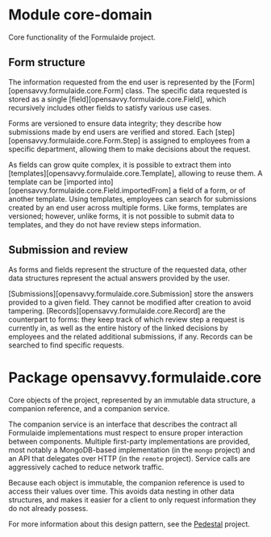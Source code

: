 # Module core-domain

Core functionality of the Formulaide project.

## Form structure

The information requested from the end user is represented by the [Form][opensavvy.formulaide.core.Form] class. The specific data requested is stored as a single [field][opensavvy.formulaide.core.Field], which recursively includes other fields to satisfy various use cases.

Forms are versioned to ensure data integrity; they describe how submissions made by end users are verified and stored.
Each [step][opensavvy.formulaide.core.Form.Step] is assigned to employees from a specific department, allowing them to make decisions about the request.

As fields can grow quite complex, it is possible to extract them into [templates][opensavvy.formulaide.core.Template], allowing to reuse them.
A template can be [imported into][opensavvy.formulaide.core.Field.importedFrom] a field of a form, or of another template. Using templates, employees can search for submissions created by an end user across multiple forms. Like forms, templates are versioned; however, unlike forms, it is not possible to submit data to templates, and they do not have review steps information.

## Submission and review

As forms and fields represent the structure of the requested data, other data structures represent the actual answers provided by the user.

[Submissions][opensavvy.formulaide.core.Submission] store the answers provided to a given field. They cannot be modified after creation to avoid tampering. [Records][opensavvy.formulaide.core.Record] are the counterpart to forms: they keep track of which review step a request is currently in, as well as the entire history of the linked decisions by employees and the related additional submissions, if any. Records can be searched to find specific requests.

# Package opensavvy.formulaide.core

Core objects of the project, represented by an immutable data structure, a companion reference, and a companion service.

The companion service is an interface that describes the contract all Formulaide implementations must respect to ensure proper interaction between components. Multiple first-party implementations are provided, most notably a MongoDB-based implementation (in the `mongo` project) and an API that delegates over HTTP (in the `remote` project). Service calls are aggressively cached to reduce network traffic.

Because each object is immutable, the companion reference is used to access their values over time. This avoids data nesting in other data structures, and makes it easier for a client to only request information they do not already possess.

For more information about this design pattern, see the [Pedestal](https://gitlab.com/opensavvy/pedestal) project.
